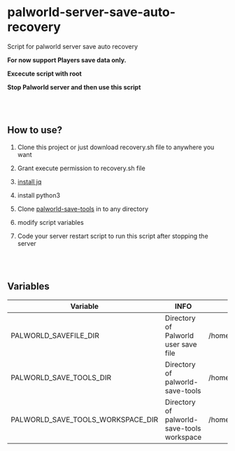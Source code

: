 # palworld-server-save-auto-recovery

Script for palworld server save auto recovery   

**For now support Players save data only.**   

**Excecute script with root**

**Stop Palworld server and then use this script**

<br/>
<br/>

## How to use?

1. Clone this project or just download recovery.sh file to anywhere you want

2. Grant execute permission to recovery.sh file

3. <a href="https://jqlang.github.io/jq/download/">install jq</a>


4. install python3

5. Clone <a href="https://github.com/cheahjs/palworld-save-tools/tree/main">palworld-save-tools</a> in to any directory

6. modify script variables

7. Code your server restart script to run this script after stopping the server

<br/>
<br/>

## Variables
|Variable                         |INFO                                      |EXAMPLE|
|---------------------------------|------------------------------------------|-------|
|PALWORLD_SAVEFILE_DIR            |Directory of Palworld user save file      |/home/user/Pal/Saved/SaveGames/.../Players|
|PALWORLD_SAVE_TOOLS_DIR          |Directory of palworld-save-tools          |/home/user/palworld-save-tools|
|PALWORLD_SAVE_TOOLS_WORKSPACE_DIR|Directory of palworld-save-tools workspace|/home/user/tmp/palworld-save-tools|
